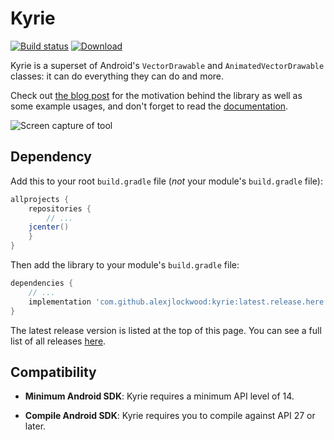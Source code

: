# Kyrie

[![Build status][travis-badge]][travis-badge-url]
[![Download](https://api.bintray.com/packages/alexjlockwood/maven/kyrie/images/download.svg)](https://bintray.com/alexjlockwood/maven/kyrie/_latestVersion)

Kyrie is a superset of Android's `VectorDrawable` and `AnimatedVectorDrawable` classes: it can do everything they can do and more. 

Check out [the blog post](https://www.androiddesignpatterns.com/2018/03/introducing-kyrie-animated-vector-drawables.html) for the motivation behind the library as well as some example usages, and don't forget to read the [documentation](https://alexjlockwood.github.io/kyrie).

![Screen capture of tool](art/screencap.gif)

## Dependency

Add this to your root `build.gradle` file (*not* your module's `build.gradle` file):

```gradle
allprojects {
    repositories {
        // ...
	jcenter()
    }
}
```

Then add the library to your module's `build.gradle` file:

```gradle
dependencies {
    // ...
    implementation 'com.github.alexjlockwood:kyrie:latest.release.here'
}
```

The latest release version is listed at the top of this page. You can see a full list of all releases [here](https://github.com/alexjlockwood/kyrie/releases).

## Compatibility

* **Minimum Android SDK**: Kyrie requires a minimum API level of 14.
* **Compile Android SDK**: Kyrie requires you to compile against API 27 or later.

  [travis-badge]: https://travis-ci.org/alexjlockwood/kyrie.svg?branch=master
  [travis-badge-url]: https://travis-ci.org/alexjlockwood/kyrie
